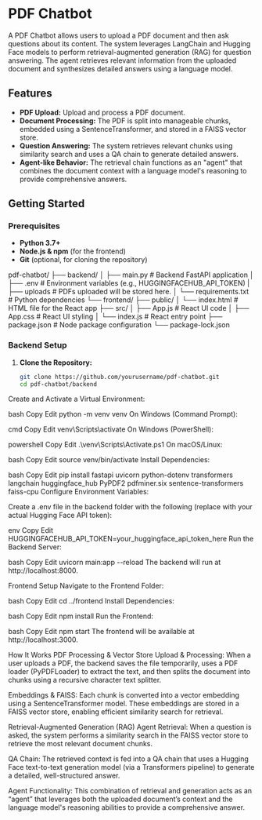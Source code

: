 # PDF Chatbot

A PDF Chatbot allows users to upload a PDF document and then ask questions about its content. The system leverages LangChain and Hugging Face models to perform retrieval-augmented generation (RAG) for question answering. The agent retrieves relevant information from the uploaded document and synthesizes detailed answers using a language model.

## Features

- **PDF Upload:** Upload and process a PDF document.
- **Document Processing:** The PDF is split into manageable chunks, embedded using a SentenceTransformer, and stored in a FAISS vector store.
- **Question Answering:** The system retrieves relevant chunks using similarity search and uses a QA chain to generate detailed answers.
- **Agent-like Behavior:** The retrieval chain functions as an "agent" that combines the document context with a language model's reasoning to provide comprehensive answers.

## Getting Started

### Prerequisites

- **Python 3.7+**
- **Node.js & npm** (for the frontend)
- **Git** (optional, for cloning the repository)

pdf-chatbot/
├── backend/
│   ├── main.py          # Backend FastAPI application
│   ├── .env             # Environment variables (e.g., HUGGINGFACEHUB_API_TOKEN)
|   ├── uploads          # PDFs uploaded will be stored here.
│   └── requirements.txt # Python dependencies
└── frontend/
    ├── public/
    │   └── index.html   # HTML file for the React app
    ├── src/
    │   ├── App.js       # React UI code
    │   ├── App.css      # React UI styling
    │   └── index.js     # React entry point
    ├── package.json     # Node package configuration
    └── package-lock.json

### Backend Setup

1. **Clone the Repository:**

   ```bash
   git clone https://github.com/yourusername/pdf-chatbot.git
   cd pdf-chatbot/backend


Create and Activate a Virtual Environment:

bash
Copy
Edit
python -m venv venv
On Windows (Command Prompt):

cmd
Copy
Edit
venv\Scripts\activate
On Windows (PowerShell):

powershell
Copy
Edit
.\venv\Scripts\Activate.ps1
On macOS/Linux:

bash
Copy
Edit
source venv/bin/activate
Install Dependencies:

bash
Copy
Edit
pip install fastapi uvicorn python-dotenv transformers langchain huggingface_hub PyPDF2 pdfminer.six sentence-transformers faiss-cpu
Configure Environment Variables:

Create a .env file in the backend folder with the following (replace with your actual Hugging Face API token):

env
Copy
Edit
HUGGINGFACEHUB_API_TOKEN=your_huggingface_api_token_here
Run the Backend Server:

bash
Copy
Edit
uvicorn main:app --reload
The backend will run at http://localhost:8000.

Frontend Setup
Navigate to the Frontend Folder:

bash
Copy
Edit
cd ../frontend
Install Dependencies:

bash
Copy
Edit
npm install
Run the Frontend:

bash
Copy
Edit
npm start
The frontend will be available at http://localhost:3000.

How It Works
PDF Processing & Vector Store
Upload & Processing:
When a user uploads a PDF, the backend saves the file temporarily, uses a PDF loader (PyPDFLoader) to extract the text, and then splits the document into chunks using a recursive character text splitter.

Embeddings & FAISS:
Each chunk is converted into a vector embedding using a SentenceTransformer model. These embeddings are stored in a FAISS vector store, enabling efficient similarity search for retrieval.

Retrieval-Augmented Generation (RAG) Agent
Retrieval:
When a question is asked, the system performs a similarity search in the FAISS vector store to retrieve the most relevant document chunks.

QA Chain:
The retrieved context is fed into a QA chain that uses a Hugging Face text-to-text generation model (via a Transformers pipeline) to generate a detailed, well-structured answer.

Agent Functionality:
This combination of retrieval and generation acts as an “agent” that leverages both the uploaded document’s context and the language model's reasoning abilities to provide a comprehensive answer.
